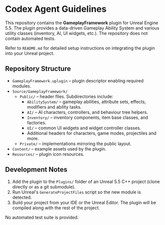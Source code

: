 # Codex Agent Guidelines

This repository contains the **GameplayFramework** plugin for Unreal Engine 5.5.
The plugin provides a data-driven Gameplay Ability System and various utility
classes (inventory, AI, UI widgets, etc.).  The repository does not contain
automated tests.

Refer to `README.md` for detailed setup instructions on integrating the plugin
into your Unreal project.

## Repository Structure

- `GameplayFramework.uplugin` – plugin descriptor enabling required modules.
- `Source/GameplayFramework/`
  - `Public/` – header files. Subdirectories include:
    - `AbilitySystem/` – gameplay abilities, attribute sets, effects,
      modifiers and ability tasks.
    - `AI/` – AI characters, controllers, and behaviour tree helpers.
    - `Inventory/` – inventory components, item base classes, and factories.
    - `UI/` – common UI widgets and widget controller classes.
    - Additional headers for characters, game modes, projectiles and more.
  - `Private/` – implementations mirroring the public layout.
- `Content/` – example assets used by the plugin.
- `Resources/` – plugin icon resources.

## Development Notes

1. Add the plugin to the `Plugins/` folder of an Unreal 5.5 C++ project
   (clone directly or as a git submodule).
2. Run Unreal's `GenerateProjectFiles` script so the new module is detected.
3. Build your project from your IDE or the Unreal Editor. The plugin will be
   compiled along with the rest of the project.

No automated test suite is provided.
